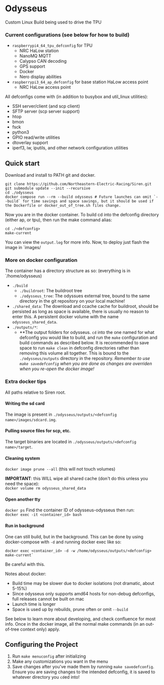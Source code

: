 # Odysseus
Custom Linux Build being used to drive the TPU

### Current configurations (see below for how to build)
- `raspberrypi4_64_tpu_defconfig` for TPU
    - NRC HaLow station
    - NanoMQ MQTT
    - Calypso CAN decoding
    - GPS support
    - Docker
    - Nero display abilities
- `raspberrypi3_64_ap_defconfig` for base station HaLow access point
    - NRC HaLow access point

All defconfigs come with (in addition to busybox and util_linux utilities):

- SSH server/client (and scp client)
- SFTP server (scp server support)
- htop
- bmon
- fsck
- python3
- GPIO read/write utilities
- dtoverlay support
- iperf3, iw, iputils, and other network configuration utilities

## Quick start
Download and install to PATH git and docker.
```
git clone https://github.com/Northeastern-Electric-Racing/Siren.git
git submodule update --init --recursive
cd ./odysseus
docker compose run --rm --build odysseus # Future launches can omit `--build` for time savings and space savings, but it should be used if the Dockerfile or docker_out_of_tree.sh files change.  
```
Now you are in the docker container.  To build cd into the defconfig directory (either ap, or tpu), then run the make command alias:
```
cd ./<defconfig>
make-current
```
You can view the `output.log` for more info.  Now, to deploy just flash the image in `images/

### More on docker configuration
The container has a directory structure as so:
(everything is in `/home/odysseus)
- `./build`
    - `./buildroot`: The buildroot tree 
    - `./odysseus_tree`: The odyssues external tree, bound to the same directory in the git repository on your local machine!
- `./shared_data`: The download and ccache cache for buildroot, should be persisted as long as space is available, there is usually no reason to enter this. A persistent docker volume with the name   `odysseus_shared_data`.
- `./outputs/*`:
    - **The output folders for odysseus.  `cd` into the one named for what defconfig you would like to build, and run the `make` configuration and build commands as described below.  It is recommended to save space to run `make clean` in defconfig directories rather than removing this volume all together. This is bound to the `./odysseus/outputs` directory in the repository. *Remember to use `make savedefconfig` when you are done as changes are overriden when you re-open the docker image!*

### Extra docker tips
All paths relative to Siren root.

#### Writing the sd card
The image is present in `./odysseus/outputs/<defconfig name>/images/sdcard.img`.

#### Pulling source files for scp, etc.
The target binaries are located in `./odysseus/outputs/<defconfig name>/target`.

#### Cleaning system
`docker image prune --all` (this will not touch volumes)

**IMPORTANT**: this WILL wipe all shared cache (don't do this unless you need the space):  
`docker volume rm odysseus_shared_data`

#### Open another tty
`docker ps`
Find the container ID of odysseus-odysseus then run:  
`docker exec -it <container_id> bash` 

#### Run in background
One can still build, but in the background.  This can be done by using docker-compose with `-d` and running docker exec like so:
```
docker exec <container_id> -d -w /home/odysseus/outputs/<defconfig> make-current`
```
Be careful with this.
    
Notes about docker:
- Build time may be slower due to docker isolations (not dramatic, about 5-15%)
- Since odysseus only supports amd64 hosts for non-debug defconfigs, full releases cannot be built on mac
- Launch time is longer
- Space is used up by rebuilds, prune often or omit `--build`


See below to learn more about developing, and check confluence for most info.  Once in the docker image, all the normal make commands (in an out-of-tree context only) apply.

## Configuring the Project
1. Run ```make menuconfig``` after initializing
2. Make any customizations you want in the menu
3. Save changes after you've made them by running ```make savedefconfig```.  Ensure you are saving changes to the intended defconfig, it is saved to whatever directory you `cd`ed into!


<!--
## Build locally
1. Install `git-lfs` (for nanomq submodules)
2. Install all buildroot dependencies, including:
    - [All mandatory packages](https://buildroot.org/downloads/manual/manual.html#requirement) (most preinstalled on a normal linux system)
    - python3
    - libxcrypt or glibc with libcrypt enabled (libcrypt-dev in ubuntu/focal or debian bullseye).  If you encounter the error below in the `Finalizing target directory` phase, you may need to install a legacy version of libxcrypt that supports sha-256.  If the package fails at `crypt.h not found`, you need to install at least one of the above packages.
    ```
    /usr/bin/sed -i -e s,^root:[^:]*:,root:"`/home/jack/Projects/NER/buildroot/Siren/odysseus/buildroot/output/host/bin/mkpasswd -m "sha-256" "password"`":, /home/jack/Projects/NER/buildroot/Siren/odysseus/buildroot/output/target/etc/shadow
    crypt failed
    ```
    - ncurses5 (or 6) (for menuconfig)
    - Git, rsync
    - graphviz, python-matplotlib, and dotx for graph creation (optional)

    
### Initializing the Project
1. Run ```git submodule update --init``` to clone the buildroot repo locally
2. Optional: Edit `./Siren/odysseus/odysseus_tree/configs/raspberrypi4_64_tpu_defconfig` and `./Siren/odysseus/odysseus_tree/configs/raspberrypi4_64_tpu_defconfig`; in both files change `BR2_CCACHE_DIR=` to a directory prepared to hold around ~5G of data.
3. ```cd``` into the ```Siren/odysseus/buildroot``` directory
4. Run ```make BR2_EXTERNAL=../odysseus_tree <config>``` supplanting `<config>` with either `raspberrypi4_64_tpu_defconfig` for TPU deployment or `raspberrypi3_64_ap_defconfig` for the base station access point deployment.
5. All future config loads can omit BR2_EXTERNAL.

### Working with multiple defconfigs simultaneously (default on docker)
Since there are multiple machines this repo deploys to, one can save the build output of multiple defconfigs side-by-side so outputs can be stored easily.  To do this, simply run `make O=my_dir BR2_EXTERNAL=../odysseus_tree <config>` inside the buildroot submodule, where my_dir is a path relative to the buildroot submodule.  Then `cd ./my_dir` and run all make commands from there, and output will be generated into `my_dir`. The `O=` can be omitted as long as your working directory is `my_dir` when running `make`. Make a new directory for each `<config>`, and if you run out of space feel free to `make clean` or delete all the directories (space used about 10 to 22gb).

For example, my system looks like:
- `./buildroot` (each subdir has its own `Makefile`)
    - `./tpu`
    - `./nero`
    - `./ap`
- `./buildroot/dl` (downloads, shared between defconfigs)
- `~/.buildroot-ccache` (shared between defconfigs)
-->
